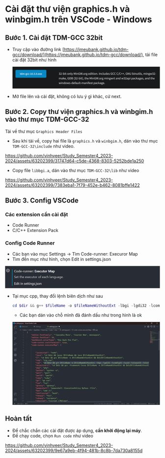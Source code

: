 # Cài đặt thư viện graphics.h và winbgim.h trên VSCode - Windows

## Bước 1. Cài đặt TDM-GCC 32bit
- Truy cập vào đường link [https://jmeubank.github.io/tdm-gcc/download/](https://jmeubank.github.io/tdm-gcc/download/), tải file cài đặt 32bit như hình

  ![Alt text](img/image.png)
- Mở file lên và cài đặt, không có lưu ý gì khác, cứ next.

## Bước 2. Copy thư viện graphics.h và winbgim.h vào thư mục TDM-GCC-32
Tải về thư mục `Graphics Header Files`
- Sau khi tải về, copy hai file là `graphics.h` và `winbgim.h`, dán vào thư mục `TDM-GCC-32\include` như video.

https://github.com/vinhveer/Study_Semester4_2023-2024/assets/63202399/31747d64-c5de-4368-8303-5252bde1a250

- Copy file `libbgi.a`, dán vào thư mục `TDM-GCC-32\lib` như video

https://github.com/vinhveer/Study_Semester4_2023-2024/assets/63202399/7383eba1-7f79-452e-b462-8081bffe1422

## Bước 3. Config VSCode

### Các extension cần cài đặt

- Code Runner
- C/C++ Extension Pack

### Config Code Runner

- Các bạn vào mục Settings → Tìm Code-runner: Execuror Map
- Tìm đến mục như hình, chọn Edit in settings.json
    
![Alt text](img/Untitled1.png)
    
- Tại mục cpp, thay đổi lệnh biên dịch như sau
    
    ```powershell
    cd $dir && g++ $fileName -o $fileNameWithoutExt -lbgi -lgdi32 -lcomdlg32 -luuid -loleaut32 -lole32 && $dir$fileNameWithoutExt
    ```
    
    - Các bạn dán vào chỗ mình đã đánh dấu như trong hình là ok
    
    ![Untitled](img/Untitled.png)

## Hoàn tất
- Để chắc chắn các cài đặt được áp dụng, **cần khởi động lại máy**.
- Để chạy code, chọn `Run code` như video

https://github.com/vinhveer/Study_Semester4_2023-2024/assets/63202399/9e67a9eb-4f94-481b-8c8b-7da730a8155d
